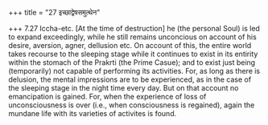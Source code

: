 +++
title = "27 इच्छाद्वेषसमुत्थेन"

+++
7.27 Iccha-etc. \[At the time of destruction\] he (the personal Soul) is
led to expand exceedingly, while he still remains unconcious on account
of his desire, aversion, agner, dellusion etc. On account of this, the
entire world takes recourse to the sleeping stage while it continues to
exist in its entirity within the stomach of the Prakrti (the Prime
Casue); and to exist just being (temporarily) not capable of performing
its activities. For, as long as there is delusion, the mental
impressions are to be experienced, as in the case of the sleeping stage
in the night time every day. But on that account no emancipation is
gained. For, when the experience of loss of unconsciousness is over
(i.e., when consciousness is regained), again the mundane life with its
varieties of activites is found.
